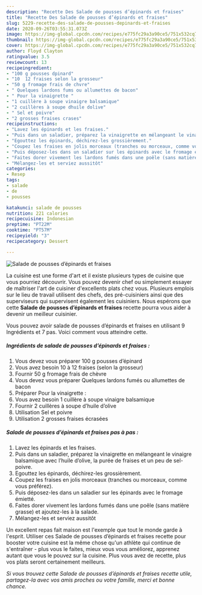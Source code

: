 ```yaml
---
description: "Recette Des Salade de pousses d’épinards et fraises"
title: "Recette Des Salade de pousses d’épinards et fraises"
slug: 5229-recette-des-salade-de-pousses-depinards-et-fraises
date: 2020-09-26T03:55:31.073Z
image: https://img-global.cpcdn.com/recipes/e775fc29a3a90ce5/751x532cq70/salade-de-pousses-depinards-et-fraises-photo-principale-de-la-recette.jpg
thumbnail: https://img-global.cpcdn.com/recipes/e775fc29a3a90ce5/751x532cq70/salade-de-pousses-depinards-et-fraises-photo-principale-de-la-recette.jpg
cover: https://img-global.cpcdn.com/recipes/e775fc29a3a90ce5/751x532cq70/salade-de-pousses-depinards-et-fraises-photo-principale-de-la-recette.jpg
author: Floyd Clayton
ratingvalue: 3.5
reviewcount: 13
recipeingredient:
- "100 g pousses dpinard"
- "10  12 fraises selon la grosseur"
- "50 g fromage frais de chvre"
- " Quelques lardons fums ou allumettes de bacon"
- " Pour la vinaigrette "
- "1 cuillère à soupe vinaigre balsamique"
- "2 cuillères à soupe dhuile dolive"
- " Sel et poivre"
- "2 grosses fraises crases"
recipeinstructions:
- "Lavez les épinards et les fraises."
- "Puis dans un saladier, préparez la vinaigrette en mélangeant le vinaigre balsamique avec l’huile d’olive, la purée de fraises et un peu de sel-poivre."
- "Egouttez les épinards, déchirez-les grossièrement."
- "Coupez les fraises en jolis morceaux (tranches ou morceaux, comme vous préférez)."
- "Puis déposez-les dans un saladier sur les épinards avec le fromage émietté."
- "Faites dorer vivement les lardons fumés dans une poêle (sans matière grasse) et ajoutez-les à la salade."
- "Mélangez-les et serviez aussitôt"
categories:
- Resep
tags:
- salade
- de
- pousses

katakunci: salade de pousses 
nutrition: 221 calories
recipecuisine: Indonesian
preptime: "PT22M"
cooktime: "PT57M"
recipeyield: "3"
recipecategory: Dessert

---
```



![Salade de pousses d’épinards et fraises](https://img-global.cpcdn.com/recipes/e775fc29a3a90ce5/751x532cq70/salade-de-pousses-depinards-et-fraises-photo-principale-de-la-recette.jpg)

La cuisine est une forme d'art et il existe plusieurs types de cuisine que vous pourriez découvrir. Vous pouvez devenir chef ou simplement essayer de maîtriser l'art de cuisiner d'excellents plats chez vous. Plusieurs emplois sur le lieu de travail utilisent des chefs, des pré-cuisiniers ainsi que des superviseurs qui supervisent également les cuisiniers. Nous espérons que cette <strong> Salade de pousses d’épinards et fraises </strong> recette pourra vous aider à devenir un meilleur cuisinier.

<!--inarticleads1-->

Vous pouvez avoir salade de pousses d’épinards et fraises en utilisant 9 Ingrédients et 7 pas. Voici comment vous atteindre cette.

##### Ingrédients de salade de pousses d’épinards et fraises :

1. Vous devez vous préparer 100 g pousses d’épinard
1. Vous avez besoin 10 à 12 fraises (selon la grosseur)
1. Fournir 50 g fromage frais de chèvre
1. Vous devez vous préparer  Quelques lardons fumés ou allumettes de bacon
1. Préparer  Pour la vinaigrette :
1. Vous avez besoin 1 cuillère à soupe vinaigre balsamique
1. Fournir 2 cuillères à soupe d’huile d’olive
1. Utilisation  Sel et poivre
1. Utilisation 2 grosses fraises écrasées




<!--inarticleads2-->

##### Salade de pousses d’épinards et fraises pas à pas :

1. Lavez les épinards et les fraises.
1. Puis dans un saladier, préparez la vinaigrette en mélangeant le vinaigre balsamique avec l’huile d’olive, la purée de fraises et un peu de sel-poivre.
1. Egouttez les épinards, déchirez-les grossièrement.
1. Coupez les fraises en jolis morceaux (tranches ou morceaux, comme vous préférez).
1. Puis déposez-les dans un saladier sur les épinards avec le fromage émietté.
1. Faites dorer vivement les lardons fumés dans une poêle (sans matière grasse) et ajoutez-les à la salade.
1. Mélangez-les et serviez aussitôt




<!--inarticleads1-->

<p>
Un excellent repas fait maison est l'exemple que tout le monde garde à l'esprit. Utiliser ces Salade de pousses d’épinards et fraises recette pour booster votre cuisine est la même chose qu'un athlète qui continue de s'entraîner - plus vous le faites, mieux vous vous améliorez, apprenez autant que vous le pouvez sur la cuisine. Plus vous avez de recette, plus vos plats seront certainement meilleurs.
</p>

<p>
<i>Si vous trouvez cette Salade de pousses d’épinards et fraises recette utile, partagez-la avec vos amis proches ou votre famille, merci et bonne chance.</i>
</p>
